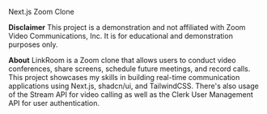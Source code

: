 Next.js Zoom Clone

**Disclaimer**
This project is a demonstration and not affiliated with Zoom Video Communications, Inc. It is for educational and demonstration purposes only.

**About**
LinkRoom is a Zoom clone that allows users to conduct video conferences, share screens, schedule future meetings, and record calls. This project showcases my skills in building real-time communication applications using Next.js, shadcn/ui, and TailwindCSS. There's also usage of the Stream API for video calling as well as the Clerk User Management API for user authentication.